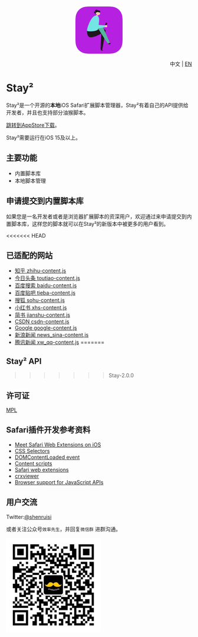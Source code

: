 <p align="center">
  <span><img src="./Material/icon.png" width="128"/></span>
</p>

<p align="right">中文 | <a href="README-EN.md">EN</a></p>

# Stay²
Stay²是一个开源的**本地**iOS Safari扩展脚本管理器，Stay²有着自己的API提供给开发者，并且也支持部分油猴脚本。

[跳转到AppStore下载](https://apps.apple.com/cn/app/stay-%E7%BD%91%E9%A1%B5%E7%BA%AF%E6%B5%8F%E8%A7%88/id1591620171)。

Stay²需要运行在iOS 15及以上。


## 主要功能
- 内置脚本库
- 本地脚本管理

## 申请提交到内置脚本库
如果您是一名开发者或者是浏览器扩展脚本的资深用户，欢迎通过来申请提交到内置脚本库，这样您的脚本就可以在Stay²的新版本中被更多的用户看到。

<<<<<<< HEAD
## 已适配的网站
- [知乎 zhihu-content.js](/Stay%20Extension/Resources/zhihu/zhihu-content.js)
- [今日头条 toutiao-content.js](/Stay%20Extension/Resources/toutiao/toutiao-content.js)
- [百度搜索 baidu-content.js](/Stay%20Extension/Resources/baidu/baidu-content.js)
- [百度贴吧 tieba-content.js](/Stay%20Extension/Resources/baidu/tieba-content.js)
- [搜狐 sohu-content.js](/Stay%20Extension/Resources/sohu/sohu-content.js)
- [小红书 xhs-content.js](/Stay%20Extension/Resources/xhs/xhs-content.js)
- [简书 jianshu-content.js](/Stay%20Extension/Resources/jianshu/jianshu-content.js)
- [CSDN csdn-content.js](/Stay%20Extension/Resources/csdn/csdn-content.js)
- [Google google-content.js](/Stay%20Extension/Resources/google/google-content.js)
- [新浪新闻 news_sina-content.js](/Stay%20Extension/Resources/sina/news_sina-content.js)
- [腾讯新闻 xw_qq-content.js](/Stay%20Extension/Resources/qq/xw_qq-content.js)
=======
## Stay² API

>>>>>>> Stay-2.0.0

## 许可证
[MPL](./LICENSE)


## Safari插件开发参考资料
- [Meet Safari Web Extensions on iOS](https://developer.apple.com/videos/play/wwdc2021/10104)
- [CSS Selectors](https://developer.mozilla.org/en-US/docs/Web/CSS/CSS_Selectors)
- [DOMContentLoaded event](https://developer.mozilla.org/en-US/docs/Web/API/Window/DOMContentLoaded_event)
- [Content scripts](https://developer.chrome.com/docs/extensions/mv3/content_scripts/)
- [Safari web extensions](https://developer.apple.com/documentation/safariservices/safari_web_extensions)
- [crxviewer](https://robwu.nl/crxviewer/)
- [Browser support for JavaScript APIs](https://developer.mozilla.org/en-US/docs/Mozilla/Add-ons/WebExtensions/Browser_support_for_JavaScript_APIs)

## 用户交流
Twitter:[@shenruisi](https://twitter.com/shenruisi)

或者关注公众号`效率先生`，并回复`微信群` 进群沟通。

<img src="./Material/qrcode.jpg" width="256"/>
